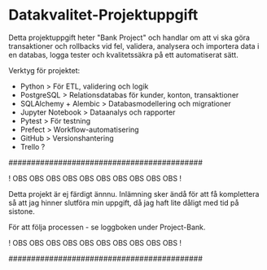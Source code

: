 # Datakvalitet-Projektuppgift

Detta projektuppgift heter "Bank Project" och handlar om att vi ska göra transaktioner och rollbacks vid fel, validera, analysera och importera data i en databas, logga tester och kvalitetssäkra på ett automatiserat sätt.

Verktyg för projektet:
- Python > För ETL, validering och logik
- PostgreSQL > Relationsdatabas för kunder, konton, transaktioner
- SQLAlchemy + Alembic > Databasmodellering och migrationer
- Jupyter Notebook > Dataanalys och rapporter
- Pytest > För testning
- Prefect > Workflow-automatisering
- GitHub > Versionshantering
- Trello ?


###########################################

! OBS OBS OBS OBS OBS OBS OBS OBS OBS OBS !


Detta projekt är ej färdigt ännnu. Inlämning sker ändå för att få komplettera så att jag hinner slutföra min uppgift, då jag haft lite dåligt med tid på sistone.

För att följa processen - se loggboken under Project-Bank.


! OBS OBS OBS OBS OBS OBS OBS OBS OBS OBS !

###########################################
